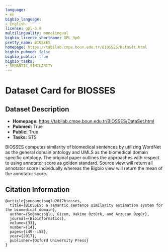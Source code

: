 ```yaml
---
language: 
- en
bigbio_language:
- English
license: gpl-3.0
multilinguality: monolingual
bigbio_license_shortname: GPL_3p0
pretty_name: BIOSSES
homepage: https://tabilab.cmpe.boun.edu.tr/BIOSSES/DataSet.html
bigbio_pubmed: false
bigbio_public: true
bigbio_tasks:
- SEMANTIC_SIMILARITY
---
```



# Dataset Card for BIOSSES


## Dataset Description

- **Homepage:** https://tabilab.cmpe.boun.edu.tr/BIOSSES/DataSet.html
- **Pubmed:** True
- **Public:** True
- **Tasks:** STS

BIOSSES computes similarity of biomedical sentences by utilizing WordNet as the general domain ontology and UMLS as the biomedical domain specific ontology. The original paper outlines the approaches with respect to using annotator score as golden standard. Source view will return all annotator score individually whereas the Bigbio view will return the mean of the annotator score.


## Citation Information

```
@article{souganciouglu2017biosses,
  title={BIOSSES: a semantic sentence similarity estimation system for the biomedical domain},
  author={Soğancıoğlu, Gizem, Hakime Öztürk, and Arzucan Özgür},
  journal={Bioinformatics},
  volume={33},
  number={14},
  pages={i49--i58},
  year={2017},
  publisher={Oxford University Press}
}
```
